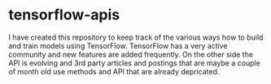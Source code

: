 # tensorflow-apis

I have created this repository to keep track of the various ways how to build and train models using TensorFlow.
TensorFlow has a very active community and new features are added frequently. On the other side the API is evolving
and 3rd party articles and postings that are maybe a couple of month old use methods and API that are already depricated.